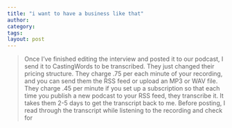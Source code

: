 ```yaml
---
title: "i want to have a business like that"
author:
category: 
tags: 
layout: post
---
```

<blockquote>

Once I’ve finished editing the interview and posted it to our podcast, I send it to CastingWords to be transcribed.  They just changed their pricing structure.  They charge .75 per each minute of your recording, and you can send them the RSS feed or upload an MP3 or WAV file.   They charge .45 per minute if you set up a subscription so that each time you publish a new podcast to your RSS feed, they transcribe it.  It takes them 2-5 days to get the transcript back to me.  Before posting, I read through the transcript while listening to the recording and check for

</blockquote>

